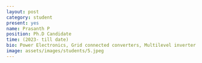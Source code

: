 ```yaml
---
layout: post
category: student
present: yes
name: Prasanth P
position: Ph.D Candidate
time: (2023- till date)
bio: Power Electronics, Grid connected converters, Multilevel inverter
image: assets/images/students/5.jpeg
---
```

